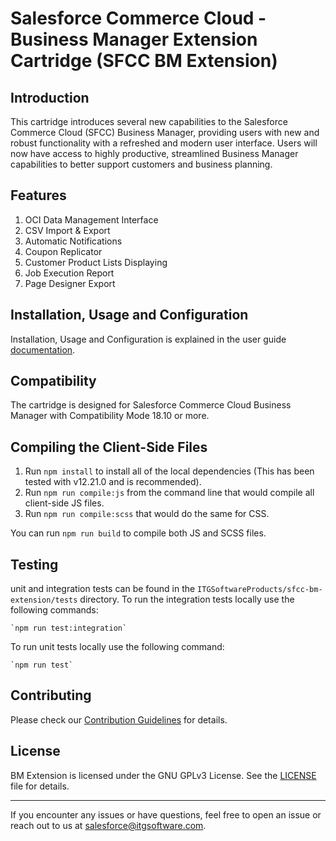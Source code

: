 # Salesforce Commerce Cloud - Business Manager Extension Cartridge (SFCC BM Extension)

## Introduction

This cartridge introduces several new capabilities to the Salesforce Commerce Cloud (SFCC) Business Manager, providing users with new and robust functionality with a refreshed and modern user interface.
Users will now have access to highly productive, streamlined Business Manager capabilities to better support customers and business planning.

## Features

1. OCI Data Management Interface
2. CSV Import & Export
3. Automatic Notifications
4. Coupon Replicator
5. Customer Product Lists Displaying
6. Job Execution Report
7. Page Designer Export

## Installation, Usage and Configuration

Installation, Usage and Configuration is explained in the user guide [documentation](documentation/BM_Extension_User_Guide.pdf).

## Compatibility

The cartridge is designed for Salesforce Commerce Cloud Business Manager with Compatibility Mode 18.10 or more.

## Compiling the Client-Side Files

1. Run `npm install` to install all of the local dependencies (This has been tested with v12.21.0 and is recommended).
2. Run `npm run compile:js` from the command line that would compile all client-side JS files.
3. Run `npm run compile:scss` that would do the same for CSS.

You can run `npm run build` to compile both JS and SCSS files.

## Testing
unit and integration tests can be found in the `ITGSoftwareProducts/sfcc-bm-extension/tests` directory. 
To run the integration tests locally use the following commands:
```
`npm run test:integration`
```

To run unit tests locally use the following command:
```
`npm run test`
```

## Contributing

Please check our [Contribution Guidelines](CONTRIBUTING.md) for details.

## License

BM Extension is licensed under the GNU GPLv3 License. See the [LICENSE](LICENSE) file for details.

---

If you encounter any issues or have questions, feel free to open an issue or reach out to us at salesforce@itgsoftware.com.
